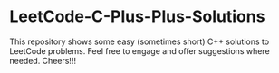 # LeetCode-C-Plus-Plus-Solutions
This repository shows some easy (sometimes short) C++ solutions to LeetCode problems.
Feel free to engage and offer suggestions where needed.
Cheers!!!
